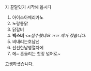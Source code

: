 자 끝말잇기 시작해 봅시다

1. 아이스아메리카노
2. 노랑통닭
3. 닭갈비
4. **빅스비** <=*실수했네요 ㅠㅠ 제가 졌습니다.*
5. 비내리는호남선
6. 선선한남행열차에
7. 에~ 흔들리는 찻장 넘어로~

고생하셧습니다.
